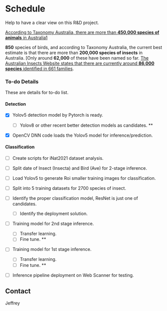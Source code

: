 # Schedule

Help to have a clear view on this R&D project.

[According to Taxonomy Australia, there are more than **450,000 species of animals** in Australia](https://en.wikipedia.org/wiki/Fauna_of_Australia)[1](https://en.wikipedia.org/wiki/Fauna_of_Australia)

**850** species of birds, and according to Taxonomy Australia, the current best estimate is that there are more than **200,000 species of insects** in Australia. [Only around **62,000** of these have been named so far. [The Australian Insects Website states that there are currently around **86,000 species** identified in 661 families](https://www.australian-insects.com/).



### To-do Details

These are details for to-do list.

#### Detection

- [x] Yolov5 detection model by Pytorch is ready.
  - [ ] Yolov8 or other recent better detection models as candidates. **

- [x] OpenCV DNN code loads the Yolov5 model for inference/prediction.



#### Classification

- [ ] Create scripts for iNat2021 dataset analysis.
- [ ] Split date of Insect (Insecta) and Bird (Ave) for 2-stage inference.
- [ ] Load Yolov5 to generate Roi smaller training images for classification.
- [ ] Split into 5 training datasets for 2700 species of insect.
- [ ] Identify the proper classification model, ResNet is just one of candidates.
  - [ ] Identify the deployment solution.
- [ ] Training model for 2nd stage inference.
  - [ ] Transfer learning.
  - [ ] Fine tune. **
- [ ] Training model for 1st stage inference.
  - [ ] Transfer learning.
  - [ ] Fine tune. **
- [ ] Inference pipeline deployment on Web Scanner for testing.



## Contact

Jeffrey
